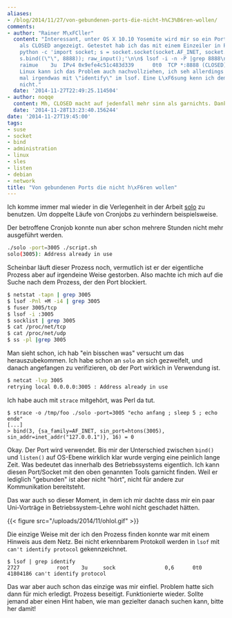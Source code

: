 ```yaml
---
aliases:
- /blog/2014/11/27/von-gebundenen-ports-die-nicht-h%C3%B6ren-wollen/
comments:
- author: "Rainer M\xFCller"
  content: "Interessant, unter OS X 10.10 Yosemite wird mir so ein Port \xFCbrigens
    als CLOSED angezeigt. Getestet hab ich das mit einem Einzeiler in Python.\n\n<pre>\n$
    python -c 'import socket; s = socket.socket(socket.AF_INET, socket.SOCK_STREAM);
    s.bind((\"\", 8888)); raw_input();'\n\n$ lsof -i -n -P |grep 8888\nPython    97609
    raimue    3u  IPv4 0x9efe4c51c483d339      0t0  TCP *:8888 (CLOSED)\n</pre>\n\nUnter
    Linux kann ich das Problem auch nachvollziehen, ich seh allerdings noch nicht
    mal irgendwas mit \"identify\" im lsof. Eine L\xF6sung kenn ich demnach also auch
    nicht."
  date: '2014-11-27T22:49:25.114504'
- author: noqqe
  content: Mh, CLOSED macht auf jedenfall mehr sinn als garnichts. Danke!
  date: '2014-11-28T13:23:40.156244'
date: '2014-11-27T19:45:00'
tags:
- suse
- socket
- bind
- administration
- linux
- sles
- listen
- debian
- network
title: "Von gebundenen Ports die nicht h\xF6ren wollen"
---
```


Ich komme immer mal wieder in die Verlegenheit in der Arbeit
[solo](http://timkay.com/solo/solo) zu benutzen.
Um doppelte Läufe von Cronjobs zu verhindern beispielsweise.

Der betroffene Cronjob konnte nun aber schon mehrere Stunden nicht mehr
ausgeführt werden.

``` bash
./solo -port=3005 ./script.sh
solo(3005): Address already in use
```

Scheinbar läuft dieser Prozess noch, vermutlich ist er der eigentliche
Prozess aber auf irgendeine Weise gestorben.  Also machte ich mich auf die
Suche nach dem Prozess, der den Port blockiert.

``` bash
$ netstat -tapn | grep 3005
$ lsof -Pnl +M -i4 | grep 3005
$ fuser 3005/tcp
$ lsof -i :3005
$ socklist | grep 3005
$ cat /proc/net/tcp
$ cat /proc/net/udp
$ ss -pl |grep 3005
```

Man sieht schon, ich hab "ein bisschen was" versucht um das herauszubekommen.
Ich habe schon an `solo` an sich gezweifelt, und danach angefangen zu
verifizieren, ob der Port wirklich in Verwendung ist.

``` bash
$ netcat -lvp 3005
retrying local 0.0.0.0:3005 : Address already in use
```

Ich habe auch mit `strace` mitgehört, was Perl da tut.

```
$ strace -o /tmp/foo ./solo -port=3005 "echo anfang ; sleep 5 ; echo ende"
[...]
> bind(3, {sa_family=AF_INET, sin_port=htons(3005), sin_addr=inet_addr("127.0.0.1")}, 16) = 0
```

Okay. Der Port wird verwendet. Bis mir der Unterschied zwischen `bind()`
und `listen()` auf OS-Ebene wirklich klar wurde verging eine peinlich lange
Zeit. Was bedeutet das innerhalb des Betriebssystems eigentlich. Ich kann
diesen Port/Socket mit den oben genannten Tools garnicht finden. Weil er
lediglich "gebunden" ist aber nicht "hört", nicht für andere zur
Kommunikation bereitsteht.

Das war auch so dieser Moment, in dem ich mir dachte dass mir ein paar
Uni-Vorträge in Betriebssystem-Lehre wohl nicht geschadet hätten.

{{< figure src="/uploads/2014/11/ohlol.gif" >}}

Die einzige Weise mit der ich den Prozess finden konnte war mit einem Hinweis
aus dem Netz. Bei nicht erkennbarem Protokoll werden in `lsof` mit `can't
identify protocol` gekennzeichnet.

```
$ lsof | grep identify
2727            root    3u     sock                0,6      0t0   41804186 can't identify protocol
```

Das war aber auch schon das einzige was mir einfiel. Problem hatte sich dann für
mich erledigt. Prozess beseitigt. Funktionierte wieder.
Sollte jemand aber einen Hint haben, wie man gezielter danach
suchen kann, bitte her damit!